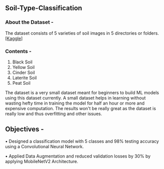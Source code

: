 ## Soil-Type-Classification

### About the Dataset - 
The dataset consists of 5 varieties of soil images in 5 directories or folders. [[Kaggle]](https://www.kaggle.com/datasets/prasanshasatpathy/soil-types)

### Contents -
1. Black Soil
2. Yellow Soil
3. Cinder Soil
4. Laterite Soil
5. Peat Soil 

The dataset is a very small dataset meant for beginners to build ML models using this dataset currently. A small dataset helps in learning without wasting hefty time in training the model for half an hour or more and expensive computation. The results won't be really great as the dataset is really low and thus overfitting and other issues.

## Objectives - 
• Designed a classification model with 5 classes and 98% testing accuracy using a Convolutional Neural Network. 

• Applied Data Augmentation and reduced validation losses by 30% by applying MobileNetV2 Architecture. 
